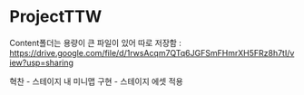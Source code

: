 # ProjectTTW

Content폴더는 용량이 큰 파일이 있어 따로 저장함 : https://drive.google.com/file/d/1rwsAcqm7QTq6JGFSmFHmrXH5FRz8h7tI/view?usp=sharing

혁찬 - 스테이지 내 미니맵 구현
      - 스테이지 에셋 적용      